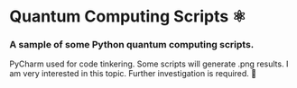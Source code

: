 # Quantum Computing Scripts ⚛️
<h3>A sample of some Python quantum computing scripts.</h3>
<p>PyCharm used for code tinkering. Some scripts will generate .png results. I am very interested in this topic. Further investigation is required. 🔎</p>



